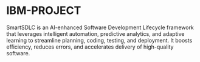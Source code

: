 # IBM-PROJECT
SmartSDLC is an AI-enhanced Software Development Lifecycle framework that leverages intelligent automation, predictive analytics, and adaptive learning to streamline planning, coding, testing, and deployment. It boosts efficiency, reduces errors, and accelerates delivery of high-quality software.
